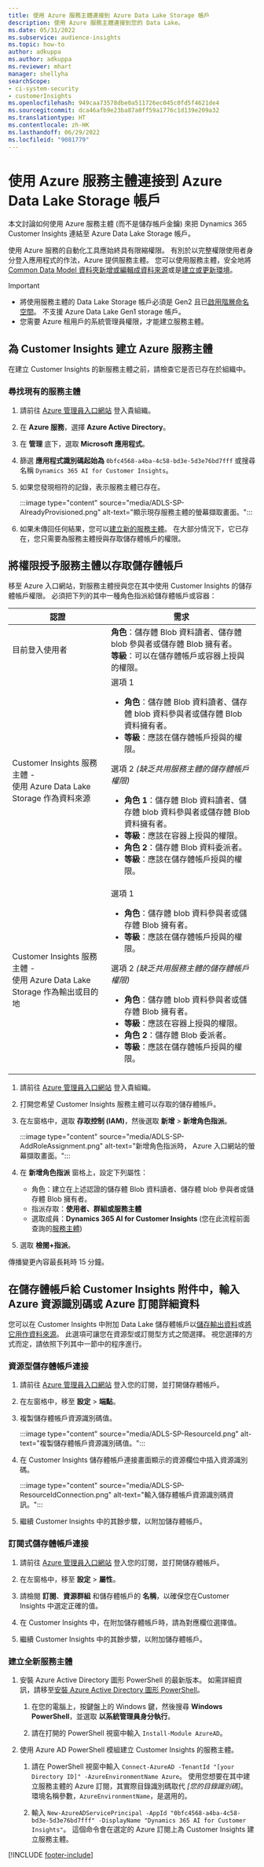 ```yaml
---
title: 使用 Azure 服務主體連接到 Azure Data Lake Storage 帳戶
description: 使用 Azure 服務主體連接到您的 Data Lake。
ms.date: 05/31/2022
ms.subservice: audience-insights
ms.topic: how-to
author: adkuppa
ms.author: adkuppa
ms.reviewer: mhart
manager: shellyha
searchScope:
- ci-system-security
- customerInsights
ms.openlocfilehash: 949caa73578dbe0a511726ec045c0fd5f4621de4
ms.sourcegitcommit: dca46afb9e23ba87a0ff59a1776c1d139e209a32
ms.translationtype: HT
ms.contentlocale: zh-HK
ms.lasthandoff: 06/29/2022
ms.locfileid: "9081779"
---
```

# <a name="connect-to-an-azure-data-lake-storage-account-by-using-an-azure-service-principal"></a>使用 Azure 服務主體連接到 Azure Data Lake Storage 帳戶

本文討論如何使用 Azure 服務主體 (而不是儲存帳戶金鑰) 來把 Dynamics 365 Customer Insights 連結至 Azure Data Lake Storage 帳戶。

使用 Azure 服務的自動化工具應始終具有限縮權限。 有別於以完整權限使用者身分登入應用程式的作法，Azure 提供服務主體。 您可以使用服務主體，安全地將 [Common Data Model 資料夾新增或編輯成資料來源](connect-common-data-model.md)或是[建立或更新環境](create-environment.md)。

> [!IMPORTANT]
>
> - 將使用服務主體的 Data Lake Storage 帳戶必須是 Gen2 且已[啟用階層命名空間](/azure/storage/blobs/data-lake-storage-namespace)。 不支援 Azure Data Lake Gen1 storage 帳戶。
> - 您需要 Azure 租用戶的系統管理員權限，才能建立服務主體。

## <a name="create-an-azure-service-principal-for-customer-insights"></a>為 Customer Insights 建立 Azure 服務主體

在建立 Customer Insights 的新服務主體之前，請檢查它是否已存在於組織中。

### <a name="look-for-an-existing-service-principal"></a>尋找現有的服務主體

1. 請前往 [Azure 管理員入口網站](https://portal.azure.com) 登入貴組織。

2. 在 **Azure 服務**，選擇 **Azure Active Directory**。

3. 在 **管理** 底下，選取 **Microsoft 應用程式**。

4. 篩選 **應用程式識別碼起始為** `0bfc4568-a4ba-4c58-bd3e-5d3e76bd7fff` 或搜尋名稱 `Dynamics 365 AI for Customer Insights`。

5. 如果您發現相符的記錄，表示服務主體已存在。

   :::image type="content" source="media/ADLS-SP-AlreadyProvisioned.png" alt-text="顯示現存服務主體的螢幕擷取畫面。":::

6. 如果未傳回任何結果，您可以[建立新的服務主體](#create-a-new-service-principal)。 在大部分情況下，它已存在，您只需要為服務主體授與存取儲存體帳戶的權限。

## <a name="grant-permissions-to-the-service-principal-to-access-the-storage-account"></a>將權限授予服務主體以存取儲存體帳戶

移至 Azure 入口網站，對服務主體授與您在其中使用 Customer Insights 的儲存體帳戶權限。 必須把下列的其中一種角色指派給儲存體帳戶或容器：

|認證|需求|
|----------|------------|
|目前登入使用者|**角色**：儲存體 Blob 資料讀者、儲存體 blob 參與者或儲存體 Blob 擁有者。<br>**等級**：可以在儲存體帳戶或容器上授與的權限。</br>|
|Customer Insights 服務主體 -<br>使用 Azure Data Lake Storage 作為資料來源</br>|選項 1<ul><li>**角色**：儲存體 Blob 資料讀者、儲存體 blob 資料參與者或儲存體 Blob 資料擁有者。</li><li>**等級**：應該在儲存體帳戶授與的權限。</li></ul>選項 2 *(缺乏共用服務主體的儲存體帳戶權限)*<ul><li>**角色 1**：儲存體 Blob 資料讀者、儲存體 blob 資料參與者或儲存體 Blob 資料擁有者。</li><li>**等級**：應該在容器上授與的權限。</li><li>**角色 2**：儲存體 Blob 資料委派者。</li><li>**等級**：應該在儲存體帳戶授與的權限。</li></ul>|
|Customer Insights 服務主體 - <br>使用 Azure Data Lake Storage 作為輸出或目的地</br>|選項 1<ul><li>**角色**：儲存體 blob 資料參與者或儲存體 Blob 擁有者。</li><li>**等級**：應該在儲存體帳戶授與的權限。</li></ul>選項 2 *(缺乏共用服務主體的儲存體帳戶權限)*<ul><li>**角色**：儲存體 blob 資料參與者或儲存體 Blob 擁有者。</li><li>**等級**：應該在容器上授與的權限。</li><li>**角色 2**：儲存體 Blob 委派者。</li><li>**等級**：應該在儲存體帳戶授與的權限。</li></ul>|

1. 請前往 [Azure 管理員入口網站](https://portal.azure.com) 登入貴組織。

1. 打開您希望 Customer Insights 服務主體可以存取的儲存體帳戶。

1. 在左窗格中，選取 **存取控制 (IAM)**，然後選取 **新增** > **新增角色指派**。

   :::image type="content" source="media/ADLS-SP-AddRoleAssignment.png" alt-text="新增角色指派時， Azure 入口網站的螢幕擷取畫面。":::

1. 在 **新增角色指派** 窗格上，設定下列屬性：
   - 角色：建立在上述認證的儲存體 Blob 資料讀者、儲存體 blob 參與者或儲存體 Blob 擁有者。
   - 指派存取：**使用者、群組或服務主體**
   - 選取成員：**Dynamics 365 AI for Customer Insights** (您在此流程前面查詢的[服務主體](#create-a-new-service-principal))

1. 選取 **檢閱+指派**。

傳播變更內容最長耗時 15 分鐘。

## <a name="enter-the-azure-resource-id-or-the-azure-subscription-details-in-the-storage-account-attachment-to-customer-insights"></a>在儲存體帳戶給 Customer Insights 附件中，輸入Azure 資源識別碼或 Azure 訂閱詳細資料

您可以在 Customer Insights 中附加 Data Lake 儲存體帳戶以[儲存輸出資料](manage-environments.md)或[將它用作資料來源](connect-dataverse-managed-lake.md)。 此選項可讓您在資源型或訂閱型方式之間選擇。 視您選擇的方式而定，請依照下列其中一節中的程序進行。

### <a name="resource-based-storage-account-connection"></a>資源型儲存體帳戶連接

1. 請前往 [Azure 管理員入口網站](https://portal.azure.com) 登入您的訂閱，並打開儲存體帳戶。

1. 在左窗格中，移至 **設定** > **端點**。

1. 複製儲存體帳戶資源識別碼值。

   :::image type="content" source="media/ADLS-SP-ResourceId.png" alt-text="複製儲存體帳戶資源識別碼值。":::

1. 在 Customer Insights 儲存體帳戶連接畫面顯示的資源欄位中插入資源識別碼。

   :::image type="content" source="media/ADLS-SP-ResourceIdConnection.png" alt-text="輸入儲存體帳戶資源識別碼資訊。":::   

1. 繼續 Customer Insights 中的其餘步驟，以附加儲存體帳戶。

### <a name="subscription-based-storage-account-connection"></a>訂閱式儲存體帳戶連接

1. 請前往 [Azure 管理員入口網站](https://portal.azure.com) 登入您的訂閱，並打開儲存體帳戶。

1. 在左窗格中，移至 **設定** > **屬性**。

1. 請檢閱 **訂閱**、**資源群組** 和儲存體帳戶的 **名稱**，以確保您在Customer Insights 中選定正確的值。

1. 在 Customer Insights 中，在附加儲存體帳戶時，請為對應欄位選擇值。

1. 繼續 Customer Insights 中的其餘步驟，以附加儲存體帳戶。

### <a name="create-a-new-service-principal"></a>建立全新服務主體

1. 安裝 Azure Active Directory 圖形 PowerShell 的最新版本。 如需詳細資訊，請移至[安裝 Azure Active Directory 圖形 PowerShell](/powershell/azure/active-directory/install-adv2)。

   1. 在您的電腦上，按鍵盤上的 Windows 鍵，然後搜尋 **Windows PowerShell**，並選取 **以系統管理員身分執行**。

   1. 請在打開的 PowerShell 視窗中輸入 `Install-Module AzureAD`。

2. 使用 Azure AD PowerShell 模組建立 Customer Insights 的服務主體。

   1. 請在 PowerShell 視窗中輸入 `Connect-AzureAD -TenantId "[your Directory ID]" -AzureEnvironmentName Azure`。 使用您想要在其中建立服務主體的 Azure 訂閱，其實際目錄識別碼取代 *[您的目錄識別碼]*。 環境名稱參數，`AzureEnvironmentName`，是選用的。
  
   1. 輸入 `New-AzureADServicePrincipal -AppId "0bfc4568-a4ba-4c58-bd3e-5d3e76bd7fff" -DisplayName "Dynamics 365 AI for Customer Insights"`。 這個命令會在選定的 Azure 訂閱上為 Customer Insights 建立服務主體。

[!INCLUDE [footer-include](includes/footer-banner.md)]
